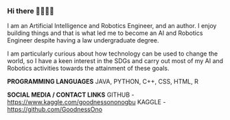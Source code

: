 ### Hi there 👋🏼👋🏼
I am an Artificial Intelligence and Robotics Engineer, and an author. I enjoy building things and that is what led me to become an AI and Robotics Engineer despite having a law undergraduate degree.

I am particularly curious about how technology can be used to change the world, so I have a keen interest in the SDGs and carry out most of my AI and Robotics activities towards the attainment of these goals.

**PROGRAMMING LANGUAGES**
JAVA, PYTHON, C++, CSS, HTML, R

**SOCIAL MEDIA / CONTACT LINKS**
GITHUB - https://www.kaggle.com/goodnessononogbu
KAGGLE - https://github.com/GoodnessOno


